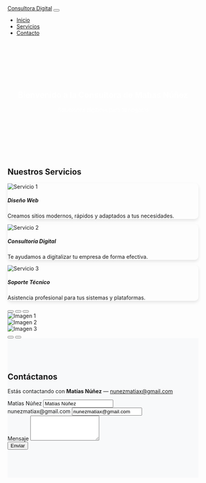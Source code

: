 <!DOCTYPE html>
<html lang="es">
<head>
  <meta charset="UTF-8" />
  <meta name="viewport" content="width=device-width, initial-scale=1.0" />
  <title>Consultora Digital Matías Núñez</title>
  <link href="https://cdn.jsdelivr.net/npm/bootstrap@5.3.0/dist/css/bootstrap.min.css" rel="stylesheet">
  <style>
    .hero {
      background-image: url('https://picsum.photos/seed/hero/1200/400');
      background-size: cover;
      background-position: center;
      padding: 100px 0;
      color: white;
      text-align: center;
    }
    .card {
      border-radius: 10px;
      box-shadow: 0 4px 8px rgba(0,0,0,0.1);
    }
    #contacto {
      background-color: #f8f9fa;
      padding: 60px 0;
    }
  </style>
</head>
<body>

<!-- NAVBAR -->
<nav class="navbar navbar-expand-lg navbar-dark bg-dark">
  <div class="container">
    <a class="navbar-brand" href="#">Consultora Digital</a>
    <button class="navbar-toggler" type="button" data-bs-toggle="collapse" data-bs-target="#navbarNav">
      <span class="navbar-toggler-icon"></span>
    </button>
    <div class="collapse navbar-collapse" id="navbarNav">
      <ul class="navbar-nav ms-auto">
        <li class="nav-item"><a class="nav-link active" href="#">Inicio</a></li>
        <li class="nav-item"><a class="nav-link" href="#servicios">Servicios</a></li>
        <li class="nav-item"><a class="nav-link" href="#contacto">Contacto</a></li>
      </ul>
    </div>
  </div>
</nav>

<!-- HERO -->
<section class="hero">
  <div class="container">
    <h1>Bienvenido a la Consultora de Matías Núñez</h1>
    <p>Soluciones digitales para tu negocio</p>
  </div>
</section>

<!-- SERVICIOS -->
<section id="servicios" class="py-5">
  <div class="container">
    <h2 class="text-center mb-4">Nuestros Servicios</h2>
    <div class="row g-4">
      <div class="col-md-4">
        <div class="card">
          <img src="https://picsum.photos/seed/1/400/250" class="card-img-top" alt="Servicio 1">
          <div class="card-body">
            <h5 class="card-title">Diseño Web</h5>
            <p class="card-text">Creamos sitios modernos, rápidos y adaptados a tus necesidades.</p>
          </div>
        </div>
      </div>
      <div class="col-md-4">
        <div class="card">
          <img src="https://picsum.photos/seed/2/400/250" class="card-img-top" alt="Servicio 2">
          <div class="card-body">
            <h5 class="card-title">Consultoría Digital</h5>
            <p class="card-text">Te ayudamos a digitalizar tu empresa de forma efectiva.</p>
          </div>
        </div>
      </div>
      <div class="col-md-4">
        <div class="card">
          <img src="https://picsum.photos/seed/3/400/250" class="card-img-top" alt="Servicio 3">
          <div class="card-body">
            <h5 class="card-title">Soporte Técnico</h5>
            <p class="card-text">Asistencia profesional para tus sistemas y plataformas.</p>
          </div>
        </div>
      </div>
    </div>
  </div>
</section>

<!-- CARRUSEL -->
<div id="carouselExampleIndicators" class="carousel slide" data-bs-ride="carousel">
  <div class="carousel-indicators">
    <button type="button" data-bs-target="#carouselExampleIndicators" data-bs-slide-to="0" class="active"></button>
    <button type="button" data-bs-target="#carouselExampleIndicators" data-bs-slide-to="1"></button>
    <button type="button" data-bs-target="#carouselExampleIndicators" data-bs-slide-to="2"></button>
  </div>
  <div class="carousel-inner">
    <div class="carousel-item active">
      <img src="https://picsum.photos/seed/car1/1200/400" class="d-block w-100" alt="Imagen 1">
    </div>
    <div class="carousel-item">
      <img src="https://picsum.photos/seed/car2/1200/400" class="d-block w-100" alt="Imagen 2">
    </div>
    <div class="carousel-item">
      <img src="https://picsum.photos/seed/car3/1200/400" class="d-block w-100" alt="Imagen 3">
    </div>
  </div>
  <button class="carousel-control-prev" type="button" data-bs-target="#carouselExampleIndicators" data-bs-slide="prev">
    <span class="carousel-control-prev-icon"></span>
  </button>
  <button class="carousel-control-next" type="button" data-bs-target="#carouselExampleIndicators" data-bs-slide="next">
    <span class="carousel-control-next-icon"></span>
  </button>
</div>

<!-- CONTACTO -->
<section id="contacto">
  <div class="container">
    <h2 class="text-center mb-4">Contáctanos</h2>
    <p class="text-center">Estás contactando con <strong>Matías Núñez</strong> — <a href="mailto:nunezmatiax@gmail.com">nunezmatiax@gmail.com</a></p>
    <form action="https://formsubmit.co/nunezmatiax@gmail.com" method="POST" class="row g-3">
      <input type="hidden" name="_captcha" value="false">
      <div class="col-md-6">
        <label for="nombre" class="form-label">Matías Núñez</label>
        <input type="text" class="form-control" id="nombre" name="nombre" value="Matías Núñez" readonly>
      </div>
      <div class="col-md-6">
        <label for="correo" class="form-label">nunezmatiax@gmail.com</label>
        <input type="email" class="form-control" id="correo" name="correo" value="nunezmatiax@gmail.com" readonly>
      </div>
      <div class="col-12">
        <label for="mensaje" class="form-label">Mensaje</label>
        <textarea class="form-control" id="mensaje" name="mensaje" rows="4" required></textarea>
      </div>
      <div class="col-12 text-center">
        <button type="submit" class="btn btn-primary">Enviar</button>
      </div>
    </form>
  </div>
</section>

<!-- SCRIPTS -->
<script src="https://cdn.jsdelivr.net/npm/bootstrap@5.3.0/dist/js/bootstrap.bundle.min.js"></script>

</body>
</html>
